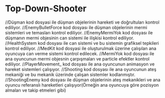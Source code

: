 # Top-Down-Shooter
//Düşman kod dosyasi ile düşman objelerinin hareketi ve doğrultuları kontrol ediliyor.
//EnemyBulletForce kod dosyası ile düşman objelerinin mermi sistemleri ve temasları kontrol ediliyor.
//EnemyMermiYok kod dosyası ile düşmanın mermi objesinin can sistemi ile ilişkisi kontrol ediliyor.
//HealthSystem kod dosyası ile can sistemi ve bu sistemin grafiksel tepkileri kontrol ediliyor.
//MedKit kod dosyasi ile oluşturulmak üzerine çalışılan ana oyuncuya can verme sistemi kontrol edilecek.
//MermiYok kod dosyası ile ana oyuncunun mermi objesnin çarpışmaları ve particle efektler kontrol ediliyor.
//PlayerMovement_ kod dosyası ile ana oyuncunun animasyon ve hareket sistemleri çalışıyor.
//Shooting  kod dosyası ile ana oyuncunun ateş mekaniği ve bu mekanik üzerinde çalışan sistemler kodlanmıştır.
//ShootingEnemy kod dosyası ile düşman objelerinin ateş mekanikleri ve ana oyuncu referanslı hareketleri çalışıyor(Örneğin ana oyuncuya göre pozisyon almaları ve takip etmeleri gibi)
